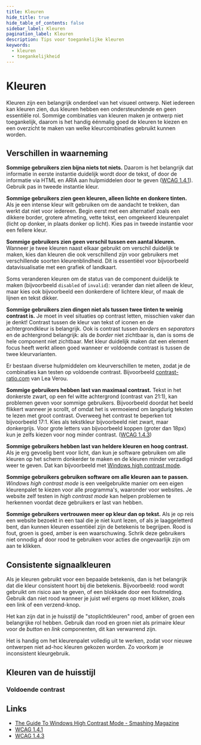 ```yaml
---
title: Kleuren
hide_title: true
hide_table_of_contents: false
sidebar_label: Kleuren
pagination_label: Kleuren
description: Tips voor toegankelijke kleuren
keywords:
  - kleuren
  - toegankelijkheid
---
```


<!-- @license CC0-1.0 -->

# Kleuren

Kleuren zijn een belangrijk onderdeel van het visueel ontwerp. Niet iedereen kan kleuren zien, dus kleuren hebben een ondersteundende en geen essentiële rol. Sommige combinaties van kleuren maken je ontwerp niet toegankelijk, daarom is het handig éénmalig goed de kleuren te kiezen en een overzicht te maken van welke kleurcombinaties gebruikt kunnen worden.

## Verschillen in waarneming

**Sommige gebruikers zien bijna niets tot niets.** Daarom is het belangrijk dat informatie in eerste instantie duidelijk wordt door de tekst, of door de informatie via HTML en ARIA aan hulpmiddelen door te geven ([WCAG 1.4.1](https://www.w3.org/TR/WCAG21/#use-of-color)). Gebruik pas in tweede instantie kleur.

**Sommige gebruikers zien geen kleuren, alleen lichte en donkere tinten.** Als je een intense kleur wilt gebruiken om de aandacht te trekken, dan werkt dat niet voor iedereen. Begin eerst met een alternatief zoals een dikkere border, grotere afmeting, vette tekst, een omgekeerd kleurenpalet (licht op donker, in plaats donker op licht). Kies pas in tweede instantie voor een fellere kleur.

**Sommige gebruikers zien geen verschil tussen een aantal kleuren.** Wanneer je twee kleuren naast elkaar gebruikt om verschil duidelijk te maken, kies dan kleuren die ook verschillend zijn voor gebruikers met verschillende soorten kleurenblindheid. Dit is essentiëel voor bijvoorbeeld datavisualisatie met een grafiek of landkaart.

Soms veranderen kleuren om de status van de component duidelijk te maken (bijvoorbeeld `disabled` of `invalid`): verander dan niet alleen de kleur, maar kies ook bijvoorbeeld een donkerdere of lichtere kleur, of maak de lijnen en tekst dikker.

**Sommige gebruikers zien dingen niet als tussen twee tinten te weinig contrast is.** Je moet in veel situaties op contrast letten, misschien vaker dan je denkt! Contrast tussen de kleur van tekst of iconen en de achtergrondkleur is belangrijk. Ook is contrast tussen _borders_ en _separators_ en de achtergrond belangrijk: als de _border_ niet zichtbaar is, dan is soms de hele component niet zichtbaar. Met kleur duidelijk maken dat een element focus heeft werkt alleen goed wanneer er voldoende contrast is tussen de twee kleurvarianten.

Er bestaan diverse hulpmiddelen om kleurverschillen te meten, zodat je de combinaties kan testen op voldoende contrast. Bijvoorbeeld [contrast-ratio.com](https://contrast-ratio.com) van Lea Verou.

**Sommige gebruikers hebben last van maximaal contrast.** Tekst in het donkerste zwart, op een fel witte achtergrond (contrast van 21:1), kan problemen geven voor sommige gebruikers. Bijvoorbeeld doordat het beeld flikkert wanneer je scrollt, of omdat het is vermoeiend om langdurig teksten te lezen met groot contrast. Overweeg het contrast te beperken tot bijvoorbeeld 17:1. Kies als tekstkleur bijvoorbeeld niet zwart, maar donkergrijs. Voor grote letters van bijvoorbeeld koppen (groter dan 18px) kun je zelfs kiezen voor nog minder contrast. ([WCAG 1.4.3](https://www.w3.org/TR/WCAG21/#contrast-minimum))

**Sommige gebruikers hebben last van heldere kleuren en hoog contrast.** Als je erg gevoelig bent voor licht, dan kun je software gebruiken om alle kleuren op het scherm donkerder te maken en de kleuren minder verzadigd weer te geven. Dat kan bijvoorbeeld met [Windows high contrast mode](https://support.microsoft.com/en-us/windows/change-color-contrast-in-windows-fedc744c-90ac-69df-aed5-c8a90125e696).

**Sommige gebruikers gebruiken software om alle kleuren aan te passen.** _Windows high contrast mode_ is een veelgebruikte manier om een eigen kleurenpalet te kiezen voor alle programma's, waaronder voor websites. Je website zelf testen in _high contrast mode_ kan helpen problemen te herkennen voordat deze gebruikers er last van hebben.

**Sommige gebruikers vertrouwen meer op kleur dan op tekst.** Als je op reis een website bezoekt in een taal die je niet kunt lezen, of als je laaggeletterd bent, dan kunnen kleuren essentiëel zijn de betekenis te begrijpen. Rood is fout, groen is goed, amber is een waarschuwing. Schrik deze gebruikers niet onnodig af door rood te gebruiken voor acties die ongevaarlijk zijn om aan te klikken.

## Consistente signaalkleuren

Als je kleuren gebruikt voor een bepaalde betekenis, dan is het belangrijk dat die kleur consistent hoort bij die betekenis. Bijvoorbeeld: rood wordt gebruikt om risico aan te geven, of een blokkade door een foutmelding. Gebruik dan niet rood wanneer je juist wél ergens op moet klikken, zoals een link of een verzend-knop.

Het kan zijn dat in je huisstijl de "stoplichtkleuren" rood, amber of groen een belangrijke rol hebben. Gebruik dan rood en groen niet als primaire kleur voor de _button_ en _link_ componenten, dit kan verwarrend zijn.

Het is handig om het kleurenpalet volledig uit te werken, zodat voor nieuwe ontwerpen niet ad-hoc kleuren gekozen worden. Zo voorkom je inconsistent kleurgebruik.

## Kleuren van de huisstijl

### Voldoende contrast

## Links

- [The Guide To Windows High Contrast Mode - Smashing Magazine](https://www.smashingmagazine.com/2022/06/guide-windows-high-contrast-mode/)
- [WCAG 1.4.1](https://www.w3.org/TR/WCAG21/#use-of-color)
- [WCAG 1.4.3](https://www.w3.org/TR/WCAG21/#contrast-minimum)
